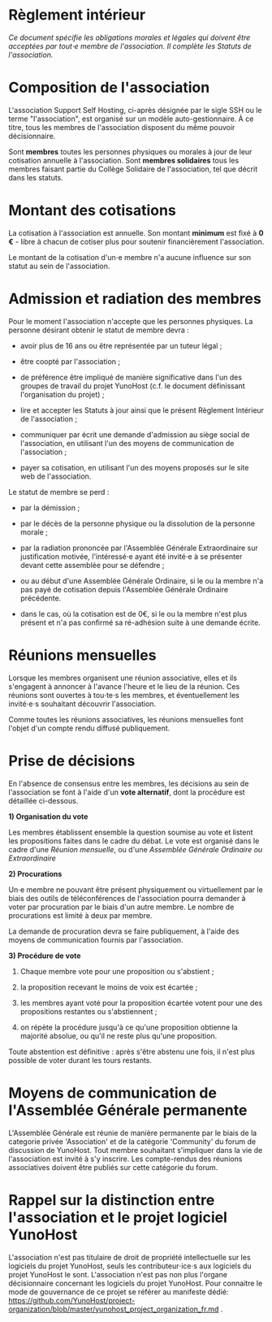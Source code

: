 Règlement intérieur
=====================

*Ce document spécifie les obligations morales et légales qui doivent être acceptées par tout$\cdot$e membre de l'association. Il complète les Statuts de l'association.*

Composition de l'association
=====================

L'association Support Self Hosting, ci-après désignée par le sigle SSH ou le terme "l'association", est organisé sur un modèle auto-gestionnaire. À ce titre, tous les membres de l'association disposent du même pouvoir décisionnaire.

Sont **membres** toutes les personnes physiques ou morales à jour de leur cotisation annuelle à l'association. Sont **membres solidaires** tous les membres faisant partie du Collège Solidaire de l'association, tel que décrit dans les statuts.

Montant des cotisations
=================

La cotisation à l'association est annuelle. Son montant **minimum** est fixé à **0 €** - libre à chacun de cotiser plus pour soutenir financièrement l'association.

Le montant de la cotisation d'un⋅e membre n'a aucune influence sur son statut au sein de l'association.

Admission et radiation des membres
==========================

Pour le moment l'association n'accepte que les personnes physiques. La personne désirant obtenir le statut de membre devra :

-   avoir plus de 16 ans ou être représentée par un tuteur légal ;

-   être coopté par l'association ; 

-   de préférence être impliqué de manière significative dans l'un des groupes de travail du projet YunoHost (c.f. le document définissant l'organisation du projet) ;

-   lire et accepter les Statuts à jour ainsi que le présent Règlement Intérieur de l'association ;

-   communiquer par écrit une demande d'admission au siège social de l'association, en utilisant l'un des moyens de communication de l'association ;

-   payer sa cotisation, en utilisant l'un des moyens proposés sur le site web de l'association.


Le statut de membre se perd :

-   par la démission ;

-   par le décès de la personne physique ou la dissolution de la personne morale ;

-   par la radiation prononcée par l'Assemblée Générale Extraordinaire sur justification motivée, l'intéressé⋅e ayant été invité⋅e à se présenter devant cette assemblée pour se défendre ;

-   ou au début d'une Assemblée Générale Ordinaire, si le ou la membre n'a pas payé de cotisation depuis l'Assemblée Générale Ordinaire précédente. 

- dans le cas, où la cotisation est de 0€, si le ou la membre n'est plus présent et n'a pas confirmé sa ré-adhésion suite à une demande écrite.

Réunions mensuelles
================

Lorsque les membres organisent une réunion associative, elles et ils s'engagent à annoncer à l'avance l'heure et le lieu de la réunion.
Ces réunions sont ouvertes à tou⋅te⋅s les membres, et éventuellement les invité⋅e⋅s souhaitant découvrir l'association.

Comme toutes les réunions associatives, les réunions mensuelles font l'objet d'un compte rendu diffusé publiquement.

Prise de décisions
=============

En l'absence de consensus entre les membres, les décisions au sein de l'association se font à l'aide d'un **vote alternatif**, dont la procédure est détaillée ci-dessous.

**1) Organisation du vote**

Les membres établissent ensemble la question soumise au vote et listent les propositions faites dans le cadre du débat. Le vote est organisé dans le cadre d'une *Réunion mensuelle*, ou d'une *Assemblée Générale Ordinaire ou Extraordinaire*

**2) Procurations**

Un$\cdot$e membre ne pouvant être présent physiquement ou virtuellement par le biais des outils de téléconférences de l'association pourra demander à voter par procuration par le biais d'un autre membre. Le nombre de procurations est limité à deux par membre.

La demande de procuration devra se faire publiquement, à l'aide des moyens de communication fournis par l'association.

**3) Procédure de vote**

1.  Chaque membre vote pour une proposition ou s'abstient ;

2.  la proposition recevant le moins de voix est écartée ;

3.  les membres ayant voté pour la proposition écartée votent pour une des propositions restantes ou s'abstiennent ;

4.  on répète la procédure jusqu'à ce qu'une proposition obtienne la majorité absolue, ou qu'il ne reste plus qu'une proposition.

Toute abstention est définitive : après s'être abstenu une fois, il n'est plus possible de voter durant les tours restants.

Moyens de communication de l'Assemblée Générale permanente
===============================================

L'Assemblée Générale est réunie de manière permanente par le biais de la categorie privée 'Association' et de la catégorie 'Community' du forum de discussion de YunoHost. 
Tout membre souhaitant s'impliquer dans la vie de l'association est invité à s'y inscrire. Les compte-rendus des réunions associatives doivent être publiés sur cette catégorie du forum.

Rappel sur la distinction entre l'association et le projet logiciel YunoHost
====================================================

L'association n'est pas titulaire de droit de propriété intellectuelle sur les logiciels du projet YunoHost, seuls les contributeur⋅ice⋅s aux logiciels du projet YunoHost le sont.  L'association n'est pas non plus l'organe décisionnaire concernant les logiciels du projet YunoHost. Pour connaitre le mode de gouvernance de ce projet se référer au manifeste dédié: https://github.com/YunoHost/project-organization/blob/master/yunohost_project_organization_fr.md .
